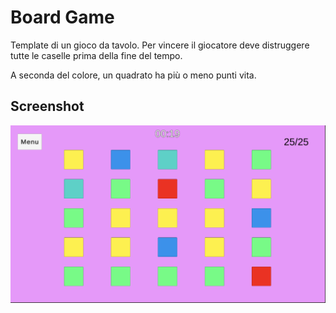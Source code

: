 # Board Game

Template di un gioco da tavolo. Per vincere il giocatore deve distruggere tutte le caselle prima della fine del tempo.

A seconda del colore, un quadrato ha più o meno punti vita.

## Screenshot

![Screenshot BoardGame](img/screenshot.png)

